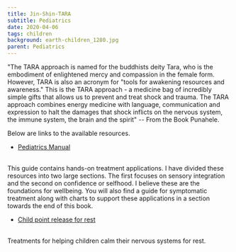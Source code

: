 ```yaml
---
title: Jin-Shin-TARA
subtitle: Pediatrics
date: 2020-04-06
tags: children 
background: earth-children_1280.jpg
parent: Pediatrics
---
```


"The TARA approach is named for the buddhists deity Tara, who is the embodiment of enlightened mercy and compassion in the female form. However, TARA is also an acronym for "tools for awakening resources and awareness." This is the TARA approach - a medicine bag of incredibly simple gifts that allows us to prevent and treat shock and trauma. The TARA approach combines energy medicine with language, communication and expression to halt the damages that shock inflicts on the nervous system, the immune system, the brain and the spirit" -- From the Book Punahele.

Below are links to the available resources.

* [Pediatrics Manual](/docs/Pediatrics-Manual.pdf) 
<br/>
This guide contains hands-on treatment applications. I have divided these resources into two large sections. The first focuses on sensory integration and the second on confidence or selfhood. I believe these are the foundations for wellbeing. You will also find a guide for symptomatic treatment along
with charts to support these applications in a section towards the end of this book.

* [Child point release for rest](/docs/Child-point-release-for-rest.doc) 
<br/>
Treatments for helping children calm their nervous systems for rest.
